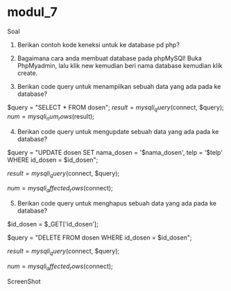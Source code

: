 # modul_7

Soal

1. Berikan contoh kode keneksi untuk ke database pd php?
<?php

$host = "localhost";
$db = "db_universitas";
$uname = "root";
$pass = "";

$connect = mysqli_connect($host, $uname, $pass, $db);

if(!$connect)
{
    echo "Koneksi ke DataBase Gagal : " . mysqli_connect_error();
}

?>
2. Bagaimana cara anda membuat database pada phpMySQl!
Buka PhpMyadmin, lalu klik new kemudian beri nama database kemudian klik create.

3. Berikan code query untuk menampilkan sebuah data yang ada pada ke database?

$query = "SELECT * FROM dosen";
$result = mysqli_query($connect, $query);
$num = mysqli_num_rows($result);

4. Berikan code query untuk mengupdate sebuah data yang ada pada ke database?

$query = "UPDATE dosen SET nama_dosen = '$nama_dosen', telp = '$telp' WHERE id_dosen = $id_dosen";

$result = mysqli_query($connect, $query);

$num = mysqli_affected_rows($connect);

5. Berikan code query untuk menghapus sebuah data yang ada pada ke database?

$id_dosen = $_GET['id_dosen'];

$query = "DELETE FROM dosen WHERE id_dosen = $id_dosen";

$result = mysqli_query($connect, $query);

$num = mysqli_affected_rows($connect);

ScreenShot


